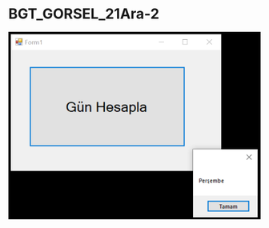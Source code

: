 # BGT_GORSEL_21Ara-2

![alt text](https://github.com/ezfesoft/BGT_GORSEL_21Ara-2/blob/master/ornek2.PNG)
